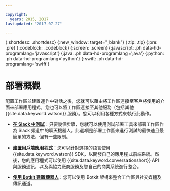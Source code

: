 ```yaml
---

copyright:
  years: 2015, 2017
lastupdated: "2017-07-27"

---
```


{:shortdesc: .shortdesc}
{:new_window: target="_blank"}
{:tip: .tip}
{:pre: .pre}
{:codeblock: .codeblock}
{:screen: .screen}
{:javascript: .ph data-hd-programlang='javascript'}
{:java: .ph data-hd-programlang='java'}
{:python: .ph data-hd-programlang='python'}
{:swift: .ph data-hd-programlang='swift'}

# 部署概觀

配置工作區並建置運作中對話之後，您就可以藉由將工作區連接至客戶將使用的介面來部署應用程式。您也可以將工作區連接至其他服務（包括其他 {{site.data.keyword.watson}} 服務）。您可以利用各種方式來執行此動作。

-   [**在 Slack 中測試**](test-deploy.html)：只要幾個步驟，您就可以使用測試部署工具來部署工作區作為 Slack 頻道中的聊天機器人。此選項是部署工作區來進行測試的最快速且最簡單的方法，但有一些限制。

-  [**建置用戶端應用程式**](develop-app.html)：您可以針對選擇的語言使用 {{site.data.keyword.watson}} SDK，以開發自己的應用程式前端系統。然後，您的應用程式可以使用 {{site.data.keyword.conversationshort}} API 與服務通訊，以及與協力廠商服務及您自己的商業系統進行整合。

-  [**使用 Botkit 建置機器人**](integrations.html)：您可以使用 Botkit 架構來整合工作區與社交媒體及傳訊通道。

